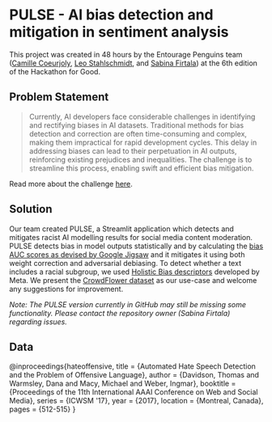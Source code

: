 # PULSE - AI bias detection and mitigation in sentiment analysis
This project was created in 48 hours by the Entourage Penguins team ([Camille Coeurjoly](https://github.com/Camille1992), [Leo Stahlschmidt](https://www.linkedin.com/in/leo-s-34680012b/), and [Sabina Firtala](https://github.com/sabinagio)) at the 6th edition of the Hackathon for Good.


## Problem Statement

> Currently, AI developers face considerable challenges in identifying and rectifying biases in AI datasets. Traditional methods for bias detection and correction are often time-consuming and complex, making them impractical for rapid development cycles. This delay in addressing biases can lead to their perpetuation in AI outputs, reinforcing existing prejudices and inequalities. The challenge is to streamline this process, enabling swift and efficient bias mitigation.

Read more about the challenge [here](https://www.hackathonforgood.org/hackathons/the-hague-6/rapid-bias-identification-and-correction-in-ai).

## Solution

Our team created PULSE, a Streamlit application which detects and mitigates racist AI modelling results for social media content moderation. PULSE detects bias in model outputs statistically and by calculating the [bias AUC scores as devised by Google Jigsaw](https://medium.com/sentropy/our-approach-to-machine-learning-bias-part-2-4f94b3f58ff9) and it mitigates it using both weight correction and adversarial debiasing. To detect whether a text includes a racial subgroup, we used [Holistic Bias descriptors](https://github.com/facebookresearch/ResponsibleNLP/tree/main/holistic_bias) developed by Meta. We present the [CrowdFlower dataset](https://github.com/t-davidson/hate-speech-and-offensive-language) as our use-case and welcome any suggestions for improvement.

*Note: The PULSE version currently in GitHub may still be missing some functionality. Please contact the repository owner (Sabina Firtala) regarding issues.*

## Data

@inproceedings{hateoffensive,
  title = {Automated Hate Speech Detection and the Problem of Offensive Language},
  author = {Davidson, Thomas and Warmsley, Dana and Macy, Michael and Weber, Ingmar}, 
  booktitle = {Proceedings of the 11th International AAAI Conference on Web and Social Media},
  series = {ICWSM '17},
  year = {2017},
  location = {Montreal, Canada},
  pages = {512-515}
}
